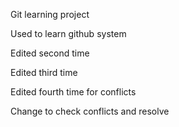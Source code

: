 Git learning project

Used to learn github system

Edited second time

Edited third time

Edited fourth time for conflicts

Change to check conflicts and resolve
